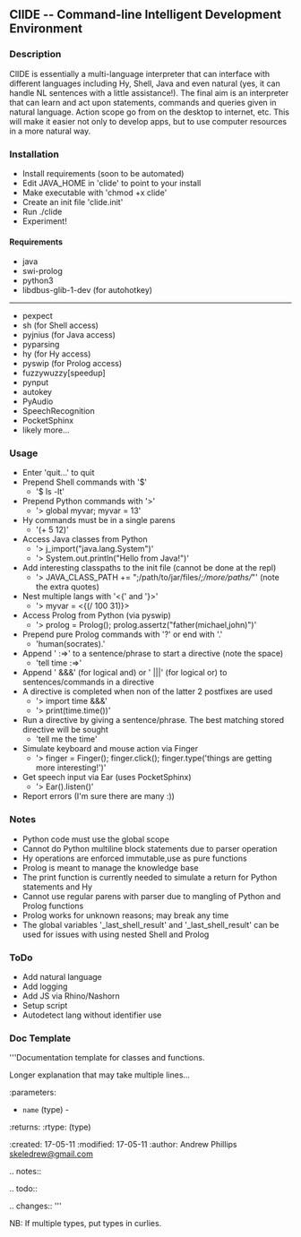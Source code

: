## ClIDE -- Command-line Intelligent Development Environment

### Description
ClIDE is essentially a multi-language interpreter that can interface with different languages including
Hy, Shell, Java and even natural (yes, it can handle NL sentences with a little assistance!). The final aim is an interpreter that can learn and act upon statements, commands and queries given in natural language. Action scope go from on the desktop to internet, etc. This will make it easier not only to develop apps, but to use computer resources in a more natural way.

### Installation
- Install requirements (soon to be automated)
- Edit JAVA_HOME in 'clide' to point to your install
- Make executable with 'chmod +x clide'
- Create an init file 'clide.init'
- Run ./clide
- Experiment!

#### Requirements
- java
- swi-prolog
- python3
- libdbus-glib-1-dev (for autohotkey)
- ---
- pexpect
- sh (for Shell access)
- pyjnius (for Java access)
- pyparsing
- hy (for Hy access)
- pyswip (for Prolog access)
- fuzzywuzzy[speedup]
- pynput
- autokey
- PyAudio
- SpeechRecognition
- PocketSphinx
- likely more...

### Usage
- Enter 'quit...' to quit
- Prepend Shell commands with '$'
  - '$ ls -lt'
- Prepend Python commands with '>'
  - '> global myvar; myvar = 13'
- Hy commands must be in a single parens
  - '(+ 5 12)'
- Access Java classes from Python
  - '> j_import("java.lang.System")'
  - '> System.out.println("Hello from Java!")'
- Add interesting classpaths to the init file (cannot be done at the repl)
  - '> JAVA_CLASS_PATH += ";/path/to/jar/files/*;/more/paths/*"' (note the extra quotes)
- Nest multiple langs with '<{' and '}>'
  - '> myvar = <{(/ 100 31)}>
- Access Prolog from Python (via pyswip)
  - '> prolog = Prolog(); prolog.assertz("father(michael,john)")'
- Prepend pure Prolog commands with '?' or end with '.'
  - 'human(socrates).'
- Append ' :=>' to a sentence/phrase to start a directive (note the space)
  - 'tell time :=>'
- Append ' &&&' (for logical and) or ' |||' (for logical or) to sentences/commands in a directive
- A directive is completed when non of the latter 2 postfixes are used
  - '> import time &&&'
  - '> print(time.time())'
- Run a directive by giving a sentence/phrase. The best matching stored directive will be sought
  - 'tell me the time'
- Simulate keyboard and mouse action via Finger
  - '> finger = Finger(); finger.click(); finger.type('things are getting more interesting!')'
- Get speech input via Ear (uses PocketSphinx)
  - '> Ear().listen()'
- Report errors (I'm sure there are many :))

### Notes
- Python code must use the global scope
- Cannot do Python multiline block statements due to parser operation
- Hy operations are enforced immutable,use as pure functions
- Prolog is meant to manage the knowledge base
- The print function is currently needed to simulate a return for Python statements and Hy
- Cannot use regular parens with parser due to mangling of Python and Prolog functions
- Prolog works for unknown reasons; may break any time
- The global variables '_last_shell_result' and '_last_shell_result' can be used for issues with using nested Shell and Prolog

### ToDo
- Add natural language
- Add logging
- Add JS via Rhino/Nashorn
- Setup script
- Autodetect lang without identifier use

### Doc Template
'''Documentation template for classes and functions.

Longer explanation that may take multiple lines...

:parameters:
  -  `name` (type) - <desc>

:returns: <desc>
:rtype:
(type)
 
:created: 17-05-11
:modified: 17-05-11
:author: Andrew Phillips <skeledrew@gmail.com>
 
.. notes:: <text>
 
.. todo:: <text>
 
.. changes:: <text>
'''

NB: If multiple types, put types in curlies.